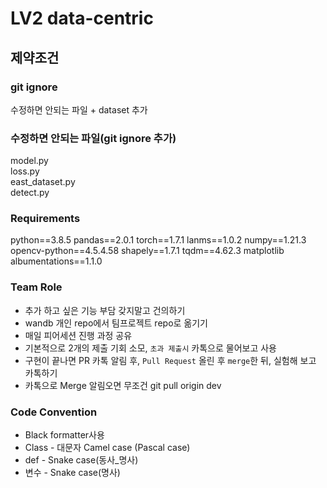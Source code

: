 # LV2 data-centric

## 제약조건
### git ignore
수정하면 안되는 파일 + dataset 추가

### 수정하면 안되는 파일(git ignore 추가)
model.py<br>
loss.py<br>
east_dataset.py<br>
detect.py<br>

### Requirements
python==3.8.5
pandas==2.0.1
torch==1.7.1
lanms==1.0.2
numpy==1.21.3
opencv-python==4.5.4.58
shapely==1.7.1
tqdm==4.62.3
matplotlib
albumentations==1.1.0

### Team Role
- 추가 하고 싶은 기능 부담 갖지말고 건의하기
- wandb 개인 repo에서 팀프로젝트 repo로 옮기기
- 매일 피어세션 진행 과정 공유
- 기본적으로 2개의 제출 기회 소모, `초과 제출시` 카톡으로 물어보고 사용
- 구현이 끝나면 PR 카톡 알림 후,  `Pull Request` 올린 후 `merge`한 뒤, 실험해 보고 카톡하기
- 카톡으로 Merge 알림오면 무조건 git pull origin dev


### Code Convention
- Black formatter사용
- Class - 대문자 Camel case (Pascal case)
- def - Snake case(동사_명사)
- 변수 - Snake case(명사)
